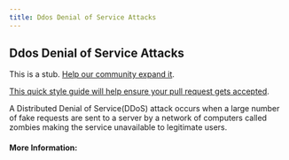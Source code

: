 ```yaml
---
title: Ddos Denial of Service Attacks
---
```

## Ddos Denial of Service Attacks

This is a stub. <a href='https://github.com/freecodecamp/guides/tree/master/src/pages/security/ddos-denial-of-service-attacks/index.md' target='_blank' rel='nofollow'>Help our community expand it</a>.

<a href='https://github.com/freecodecamp/guides/blob/master/README.md' target='_blank' rel='nofollow'>This quick style guide will help ensure your pull request gets accepted</a>.

A Distributed Denial of Service(DDoS) attack occurs when a large number of fake requests are sent to a server by a network of computers called zombies making the service unavailable to legitimate users.

#### More Information:
<!-- Please add any articles you think might be helpful to read before writing the article -->


